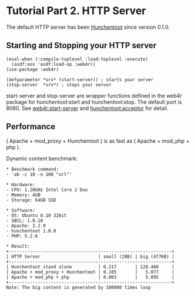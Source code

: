 Tutorial Part 2. HTTP Server
=============================
The default HTTP server has been [Hunchentoot](http://www.weitz.de/hunchentoot/) since version 0.1.0. 

Starting and Stopping your HTTP server
---------------------------------------

    (eval-when (:compile-toplevel :load-toplevel :execute)
      (asdf:oos 'asdf:load-op :web4r))
    (use-package :web4r)

    (defparameter *srv* (start-server)) ; starts your server
    (stop-server  *srv*) ; stops your server

start-server and stop-server are wrapper functions defined in the web4r package for hunchentoot:start and hunchentoot:stop. The default port is 8080. See [web4r:start-server](api#start-server) and [hunchentoot:acceptor](http://www.weitz.de/hunchentoot/#acceptors) for detail.

Performance
------------
( Apache + mod\_proxy + Hunchentoot ) is as fast as ( Apache + mod\_php + php ).

Dynamic content benchmark:

    * Benchmark command:
    - 'ab -c 10 -n 100 "url"'
    
    * Hardware:
    - CPU: 1.20GHz Intel Core 2 Duo
    - Memory: 4GB
    - Storage: 64GB SSD
    
    * Software:
    - OS: Ubuntu 8.10 32bit
    - SBCL: 1.0.18
    - Apache: 2.2.9
    - hunchentoot 1.0.0
    - PHP: 5.2.6

    * Result:
    +--------------------------------------------------------------+
    | HTTP Server                      | small (28B) | big (477KB) |
    +--------------------------------------------------------------+
    | Hunchentoot stand alone          | 0.217       | 128.460     |
    | Apache + mod_proxy + Hunchentoot | 0.105       |   5.077     |
    | Apache + mod_php + php           | 0.083       |   5.095     |
    +--------------------------------------------------------------+
    Note: The big content is generated by 100000 times loop
